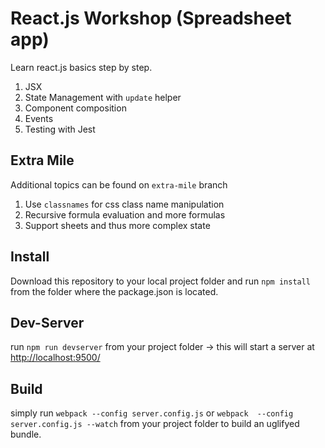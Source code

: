 React.js Workshop (Spreadsheet app)
=============

Learn react.js basics step by step.

1. JSX
2. State Management with `update` helper
3. Component composition
4. Events
5. Testing with Jest

## Extra Mile

Additional topics can be found on `extra-mile` branch

1. Use `classnames` for css class name manipulation
2. Recursive formula evaluation and more formulas
3. Support sheets and thus more complex state

## Install
Download this repository to your local project folder and run
`npm install` from the folder where the package.json is located.

## Dev-Server
run `npm run devserver` from your project folder -> this will start a server at [http://localhost:9500/](http://localhost:9500/)

## Build
simply run `webpack --config server.config.js` or `webpack  --config server.config.js --watch` from your project folder to build an uglifyed bundle.
